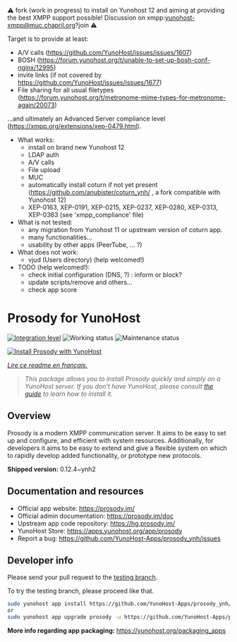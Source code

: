 <!--
N.B.: This README was automatically generated by https://github.com/YunoHost/apps/tree/master/tools/README-generator
It shall NOT be edited by hand.
-->
⚠️ fork (work in progress) to install on Yunohost 12
and aiming at providing the best XMPP support possible!
Discussion on xmpp:yunohost-xmpp@muc.chapril.org?join ⚠️

Target is to provide at least:
  * A/V calls (https://github.com/YunoHost/issues/issues/1607) 
  * BOSH (https://forum.yunohost.org/t/unable-to-set-up-bosh-conf-nginx/12995)
  * invite links (if not covered by https://github.com/YunoHost/issues/issues/1677)
  * File sharing for all usual filetypes (https://forum.yunohost.org/t/metronome-mime-types-for-metronome-again/20073)

...and ultimately an Advanced Server compliance level (https://xmpp.org/extensions/xep-0479.html).

* What works:
  * install on brand new Yunohost 12
  * LDAP auth
  * A/V calls
  * File upload
  * MUC
  * automatically install coturn if not yet present (https://github.com/anubister/coturn_ynh/ , a fork compatible with Yunohost 12)
  * XEP-0163, XEP-0191, XEP-0215, XEP-0237, XEP-0280, XEP-0313, XEP-0363 (see 'xmpp_compliance' file)
* What is not tested:
  * any migration from Yunohost 11 or upstream version of coturn app.
  * many functionalities...
  * usability by other apps (PeerTube, ... ?)
* What does not work:
  * vjud (Users directory) (help welcomed!)
* TODO (help welcomed!):
  * check initial configuration (DNS, ?) : inform or block?
  * update scripts/remove and others...
  * check app score
  
# Prosody for YunoHost

[![Integration level](https://dash.yunohost.org/integration/prosody.svg)](https://dash.yunohost.org/appci/app/prosody) ![Working status](https://ci-apps.yunohost.org/ci/badges/prosody.status.svg) ![Maintenance status](https://ci-apps.yunohost.org/ci/badges/prosody.maintain.svg)

[![Install Prosody with YunoHost](https://install-app.yunohost.org/install-with-yunohost.svg)](https://install-app.yunohost.org/?app=prosody)

*[Lire ce readme en français.](./README_fr.md)*

> *This package allows you to install Prosody quickly and simply on a YunoHost server.
If you don't have YunoHost, please consult [the guide](https://yunohost.org/#/install) to learn how to install it.*

## Overview

Prosody is a modern XMPP communication server. It aims to be easy to set up and configure, and efficient with system resources. Additionally, for developers it aims to be easy to extend and give a flexible system on which to rapidly develop added functionality, or prototype new protocols.


**Shipped version:** 0.12.4~ynh2
## Documentation and resources

* Official app website: <https://prosody.im/>
* Official admin documentation: <https://prosody.im/doc>
* Upstream app code repository: <https://hg.prosody.im/>
* YunoHost Store: <https://apps.yunohost.org/app/prosody>
* Report a bug: <https://github.com/YunoHost-Apps/prosody_ynh/issues>

## Developer info

Please send your pull request to the [testing branch](https://github.com/YunoHost-Apps/prosody_ynh/tree/testing).

To try the testing branch, please proceed like that.

``` bash
sudo yunohost app install https://github.com/YunoHost-Apps/prosody_ynh/tree/testing --debug
or
sudo yunohost app upgrade prosody -u https://github.com/YunoHost-Apps/prosody_ynh/tree/testing --debug
```

**More info regarding app packaging:** <https://yunohost.org/packaging_apps>
